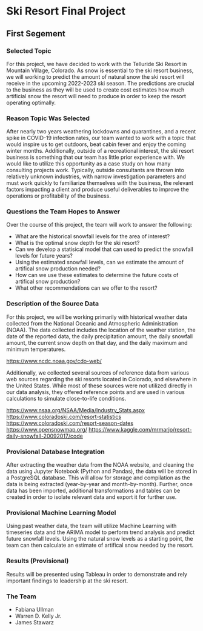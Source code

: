# Ski Resort Final Project

## First Segement 

### Selected Topic

For this project, we have decided to work with the Telluride Ski Resort in Mountain Village, Colorado. As snow is essential to the ski resort business,
we will working to predict the amount of natural snow the ski resort will receive in the upcoming 2022-2023 ski season. The predictions are crucial to
the business as they will be used to create cost estimates how much artificial snow the resort will need to produce in order to keep the resort 
operating optimally.

### Reason Topic Was Selected

After nearly two years weathering lockdowns and quarantines, and a recent spike in COVID-19 infection rates, our team wanted to work with a topic 
that would inspire us to get outdoors, beat cabin fever and enjoy the coming winter months. Additionally, outside of a recreational interest, the ski
resort business is something that our team has little prior experience with. We would like to utilize this opportunity as a case study on how many
consulting projects work. Typically, outside consultants are thrown into relatively unknown industries, with narrow investigation parameters and must
work quickly to familiarize themselves with the business, the relevant factors impacting a client and produce useful deliverables to improve the 
operations or profitability of the business.

### Questions the Team Hopes to Answer 

Over the course of this project, the team will work to answer the following: 

- What are the historical snowfall levels for the area of interest? 
- What is the optimal snow depth for the ski resort?
- Can we develop a statisical model that can used to predict the snowfall levels for future years? 
- Using the estimated snowfall levels, can we estimate the amount of artifical snow production needed?
- How can we use these estimates to determine the future costs of artifical snow production? 
- What other recommendations can we offer to the resort?

### Description of the Source Data

For this project, we will be working primarily with historical weather data collected from the National Oceanic and Atmospheric Administration (NOAA). The data
collected includes the location of the weather station, the date of the reported data, the daily precipitation amount, the daily snowfall amount, the
current snow depth on that day, and the daily maximum and minimum temperatures.

https://www.ncdc.noaa.gov/cdo-web/ 

Additionally, we collected several sources of reference data from various web sources regarding the ski resorts located in Colorado, and elsewhere in
the United States. While most of these sources were not utilized directly in our data analysis, they offered reference points and are used in various
calculations to simulate close-to-life conditions.

https://www.nsaa.org/NSAA/Media/Industry_Stats.aspx
https://www.coloradoski.com/resort-statistics
https://www.coloradoski.com/resort-season-dates
https://www.opensnowmap.org/
https://www.kaggle.com/mrmarjo/resort-daily-snowfall-20092017/code

### Provisional Database Integration

After extracting the weather data from the NOAA website, and cleaning the data using Jupyter Notebook (Python and Pandas), the data will be stored in
a PostgreSQL database. This will allow for storage and compilation as the data is being extracted (year-by-year and month-by-month). Further, once data
has been imported, additional transformations and tables can be created in order to isolate relevant data and export it for further use.

### Provisional Machine Learning Model 

Using past weather data, the team will utilize Machine Learning with timeseries data and the ARIMA model to perform trend analysis and predict future
snowfall levels. Using the natural snow levels as a starting point, the team can then calculate an estimate of artifical snow needed by the resort.

### Results (Provisional)

Results will be presented using Tableau in order to demonstrate and rely important findings to leadership at the ski resort. 

### The Team 

- Fabiana Ullman
- Warren D. Kelly Jr.
- James Stawarz
